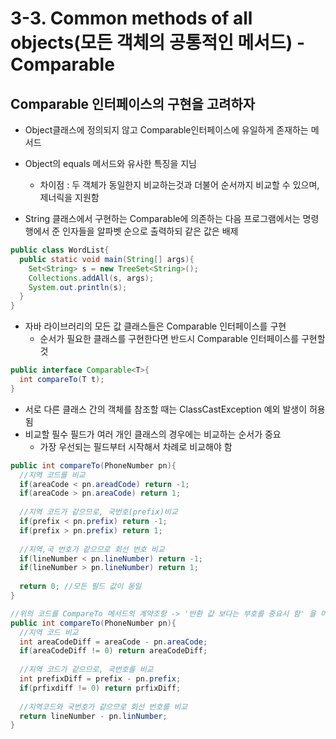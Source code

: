 # 3-3. Common methods of all objects(모든 객체의 공통적인 메서드) - Comparable

## Comparable 인터페이스의 구현을 고려하자

- Object클래스에 정의되지 않고 Comparable인터페이스에 유일하게 존재하는 메서드
- Object의 equals 메서드와 유사한 특징을 지님
  - 차이점 : 두 객체가 동일한지 비교하는것과 더불어 순서까지 비교할 수 있으며, 제너릭을 지원함

- String 클래스에서 구현하는 Comparable에 의존하는 다음 프로그램에서는 명령행에서 준 인자들을 알파벳 순으로 출력하되 같은 값은 배제

```java
public class WordList{
  public static void main(String[] args){
    Set<String> s = new TreeSet<String>();
    Collections.addAll(s, args);
    System.out.println(s);
  }
}
```

- 자바 라이브러리의 모든 값 클래스들은 Comparable 인터페이스를 구현
  - 순서가 필요한 클래스를 구현한다면 반드시 Comparable 인터페이스를 구현할 것

```java
public interface Comparable<T>{
  int compareTo(T t);
}
```

- 서로 다른 클래스 간의 객체를 참조할 때는 ClassCastException 예외 발생이 허용됨
- 비교할 필수 필드가 여러 개인 클래스의 경우에는 비교하는 순서가 중요
  - 가장 우선되는 필드부터 시작해서 차례로 비교해야 함

```java
public int compareTo(PhoneNumber pn){
  //지역 코드를 비교
  if(areaCode < pn.areadCode) return -1;
  if(areaCode > pn.areaCode) return 1;
  
  //지역 코드가 같으므로, 국번호(prefix)비교
  if(prefix < pn.prefix) return -1;
  if(prefix > pn.prefix) return 1;
  
  //지역,국 번호가 같으므로 회선 번호 비교
  if(lineNumber < pn.lineNumber) return -1;
  if(lineNumber > pn.lineNumber) return 1;
  
  return 0; //모든 필드 값이 동일
}

//위의 코드를 CompareTo 메서드의 계약조항 -> '반환 값 보다는 부호를 중요시 함' 을 이용하여 더 빨리 실행되도록 수정
public int compareTo(PhoneNumber pn){
  //지역 코드 비교
  int areaCodeDiff = areaCode - pn.areaCode;
  if(areaCodeDiff != 0) return areaCodeDiff;
  
  //지역 코드가 같으므로, 국번호를 비교
  int prefixDiff = prefix - pn.prefix;
  if(prfixdiff != 0) return prfixDiff;
  
  //지역코드와 국번호가 같으므로 회선 번호를 비교
  return lineNumber - pn.linNumber;
}
```

